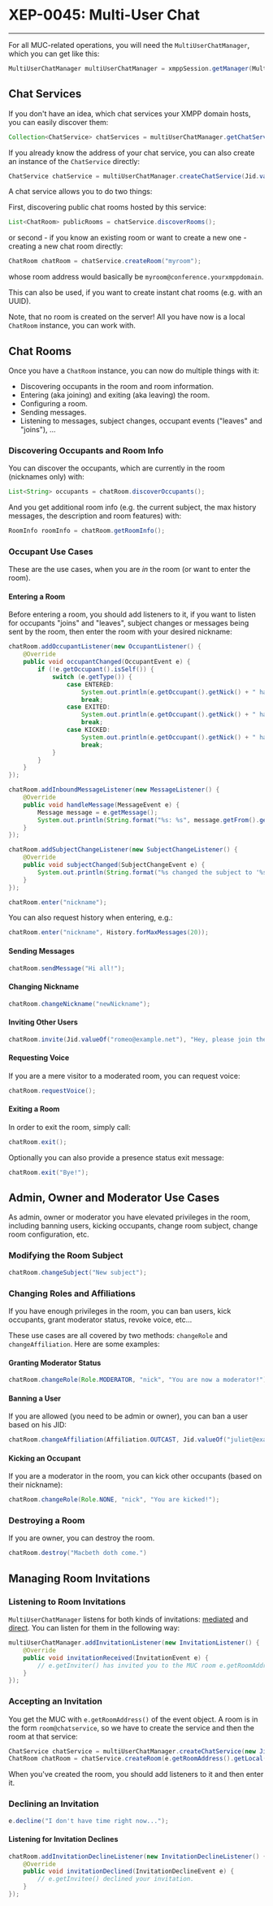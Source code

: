 # XEP-0045: Multi-User Chat
---

For all MUC-related operations, you will need the ```MultiUserChatManager```, which you can get like this:

```java
MultiUserChatManager multiUserChatManager = xmppSession.getManager(MultiUserChatManager.class);
```

## Chat Services

If you don\'t have an idea, which chat services your XMPP domain hosts, you can easily discover them:

```java
Collection<ChatService> chatServices = multiUserChatManager.getChatServices();
```

If you already know the address of your chat service, you can also create an instance of the `ChatService` directly:

```java
ChatService chatService = multiUserChatManager.createChatService(Jid.valueOf("conference.yourxmppdomain"));
```

A chat service allows you to do two things:

First, discovering public chat rooms hosted by this service:

```java
List<ChatRoom> publicRooms = chatService.discoverRooms();
```

or second - if you know an existing room or want to create a new one - creating a new chat room directly:

```java
ChatRoom chatRoom = chatService.createRoom("myroom");
```

whose room address would basically be `myroom@conference.yourxmppdomain`.

This can also be used, if you want to create instant chat rooms (e.g. with an UUID).

Note, that no room is created on the server! All you have now is a local `ChatRoom` instance, you can work with.


## Chat Rooms

Once you have a `ChatRoom` instance, you can now do multiple things with it:

* Discovering occupants in the room and room information.
* Entering (aka joining) and exiting (aka leaving) the room.
* Configuring a room.
* Sending messages.
* Listening to messages, subject changes, occupant events (\"leaves\" and \"joins\"), ...

### Discovering Occupants and Room Info

You can discover the occupants, which are currently in the room (nicknames only) with:

```java
List<String> occupants = chatRoom.discoverOccupants();
```

And you get additional room info (e.g. the current subject, the max history messages, the description and room features) with:

```java
RoomInfo roomInfo = chatRoom.getRoomInfo();
```

### Occupant Use Cases

These are the use cases, when you are *in* the room (or want to enter the room).

#### Entering a Room

Before entering a room, you should add listeners to it, if you want to listen for occupants \"joins\" and \"leaves\", subject changes or messages being sent by the room, then enter the room with your desired nickname:

```java
chatRoom.addOccupantListener(new OccupantListener() {
    @Override
    public void occupantChanged(OccupantEvent e) {
        if (!e.getOccupant().isSelf()) {
            switch (e.getType()) {
                case ENTERED:
                    System.out.println(e.getOccupant().getNick() + " has entered the room.");
                    break;
                case EXITED:
                    System.out.println(e.getOccupant().getNick() + " has exited the room.");
                    break;
                case KICKED:
                    System.out.println(e.getOccupant().getNick() + " has been kicked out of the room.");
                    break;
            }
        }
    }
});

chatRoom.addInboundMessageListener(new MessageListener() {
    @Override
    public void handleMessage(MessageEvent e) {
        Message message = e.getMessage();
        System.out.println(String.format("%s: %s", message.getFrom().getResource(), message.getBody()));
    }
});

chatRoom.addSubjectChangeListener(new SubjectChangeListener() {
    @Override
    public void subjectChanged(SubjectChangeEvent e) {
        System.out.println(String.format("%s changed the subject to '%s'", e.getNickname(), e.getSubject()));
    }
});

chatRoom.enter("nickname");
```

You can also request history when entering, e.g.:

```java
chatRoom.enter("nickname", History.forMaxMessages(20));
```

#### Sending Messages

```java
chatRoom.sendMessage("Hi all!");
```

#### Changing Nickname

```java
chatRoom.changeNickname("newNickname");
```

#### Inviting Other Users

```java
chatRoom.invite(Jid.valueOf("romeo@example.net"), "Hey, please join the room");
```

#### Requesting Voice

If you are a mere visitor to a moderated room, you can request voice:

```java
chatRoom.requestVoice();
```

#### Exiting a Room

In order to exit the room, simply call:

```java
chatRoom.exit();
```

Optionally you can also provide a presence status exit message:

```java
chatRoom.exit("Bye!");
```

## Admin, Owner and Moderator Use Cases

As admin, owner or moderator you have elevated privileges in the room, including banning users, kicking occupants, change room subject, change room configuration, etc.

### Modifying the Room Subject

```java
chatRoom.changeSubject("New subject");
```

### Changing Roles and Affiliations

If you have enough privileges in the room, you can ban users, kick occupants, grant moderator status, revoke voice, etc...

These use cases are all covered by two methods: `changeRole` and `changeAffiliation`. Here are some examples:

#### Granting Moderator Status

```java
chatRoom.changeRole(Role.MODERATOR, "nick", "You are now a moderator!");
```

#### Banning a User

If you are allowed (you need to be admin or owner), you can ban a user based on his JID:

```java
chatRoom.changeAffiliation(Affiliation.OUTCAST, Jid.valueOf("juliet@example.net"), "You are banned!");
```

#### Kicking an Occupant

If you are a moderator in the room, you can kick other occupants (based on their nickname):

```java
chatRoom.changeRole(Role.NONE, "nick", "You are kicked!");
```

### Destroying a Room

If you are owner, you can destroy the room.

```java
chatRoom.destroy("Macbeth doth come.")
```

## Managing Room Invitations

### Listening to Room Invitations

`MultiUserChatManager` listens for both kinds of invitations: [mediated][Mediated] and [direct][Direct].
You can listen for them in the following way:

```java
multiUserChatManager.addInvitationListener(new InvitationListener() {
    @Override
    public void invitationReceived(InvitationEvent e) {
        // e.getInviter() has invited you to the MUC room e.getRoomAddress()
    }
});
```

### Accepting an Invitation

You get the MUC with ```e.getRoomAddress()``` of the event object. A room is in the form ```room@chatservice```, so we have to create the service and then the room at that service:

```java
ChatService chatService = multiUserChatManager.createChatService(new Jid(e.getRoomAddress().getDomain()));
ChatRoom chatRoom = chatService.createRoom(e.getRoomAddress().getLocal());
```

When you\'ve created the room, you should add listeners to it and then enter it.

### Declining an Invitation

```java
e.decline("I don't have time right now...");
```

#### Listening for Invitation Declines

```java
chatRoom.addInvitationDeclineListener(new InvitationDeclineListener() {
    @Override
    public void invitationDeclined(InvitationDeclineEvent e) {
        // e.getInvitee() declined your invitation.
    }
});
```

[MUC]: http://xmpp.org/extensions/xep-0045.html "XEP-0045: Multi-User Chat"
[Mediated]: http://xmpp.org/extensions/xep-0045.html#invite-mediated
[Direct]: http://xmpp.org/extensions/xep-0249.html

